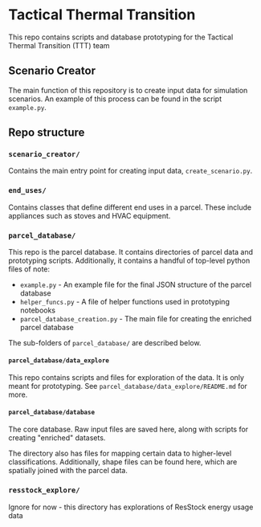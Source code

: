# Tactical Thermal Transition
This repo contains scripts and database prototyping for the Tactical Thermal Transition (TTT) team

## Scenario Creator
The main function of this repository is to create input data for simulation scenarios. An example of this process can be found in the script `example.py`.

## Repo structure
### `scenario_creator/`
Contains the main entry point for creating input data, `create_scenario.py`.

### `end_uses/`
Contains classes that define different end uses in a parcel. These include appliances such as stoves and HVAC equipment.

### `parcel_database/`
This repo is the parcel database. It contains directories of parcel data and prototyping scripts. Additionally, it contains a handful of top-level python files of note:
* `example.py` - An example file for the final JSON structure of the parcel database
* `helper_funcs.py` - A file of helper functions used in prototyping notebooks
* `parcel_database_creation.py` - The main file for creating the enriched parcel database

The sub-folders of `parcel_database/` are described below.

#### `parcel_database/data_explore`
This repo contains scripts and files for exploration of the data. It is only meant for prototyping. See `parcel_database/data_explore/README.md` for more.

#### `parcel_database/database`
The core database. Raw input files are saved here, along with scripts for creating "enriched" datasets.

The directory also has files for mapping certain data to higher-level classifications. Additionally, shape files can be found here, which are spatially joined with the parcel data.

### `resstock_explore/`
Ignore for now - this directory has explorations of ResStock energy usage data
